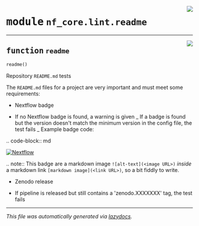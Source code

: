 <!-- markdownlint-disable -->

<a href="../../../../../../tools/nf_core/lint/readme.py#L0"><img align="right" style="float:right;" src="https://img.shields.io/badge/-source-cccccc?style=flat-square"></a>

# <kbd>module</kbd> `nf_core.lint.readme`

---

<a href="../../../../../../tools/nf_core/lint/readme.py#L5"><img align="right" style="float:right;" src="https://img.shields.io/badge/-source-cccccc?style=flat-square"></a>

## <kbd>function</kbd> `readme`

```python
readme()
```

Repository `README.md` tests

The `README.md` files for a project are very important and must meet some requirements:

- Nextflow badge

- If no Nextflow badge is found, a warning is given _ If a badge is found but the version doesn't match the minimum version in the config file, the test fails _ Example badge code:

.. code-block:: md

[![Nextflow](https://img.shields.io/badge/nextflow-%E2%89%A50.27.6-brightgreen.svg)](https://www.nextflow.io/)

.. note:: This badge are a markdown image `![alt-text](<image URL>)` _inside_ a markdown link `[markdown image](<link URL>)`, so a bit fiddly to write.

- Zenodo release

- If pipeline is released but still contains a 'zenodo.XXXXXXX' tag, the test fails

---

_This file was automatically generated via [lazydocs](https://github.com/ml-tooling/lazydocs)._
